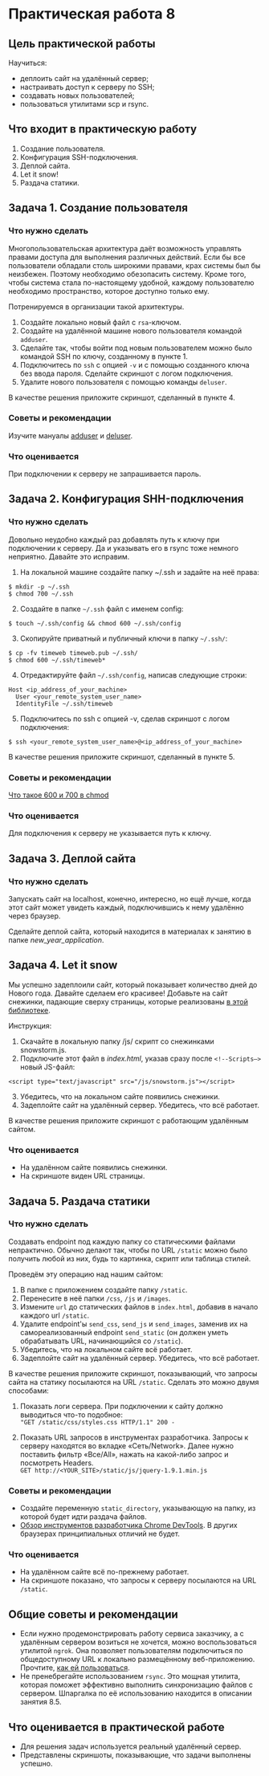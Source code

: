 # Практическая работа 8
## Цель практической работы
Научиться:
* деплоить сайт на удалённый сервер;
* настраивать доступ к серверу по SSH;
* создавать новых пользователей;
* пользоваться утилитами scp и rsync.


## Что входит в практическую работу
1. Создание пользователя.
2. Конфигурация SSH-подключения.
3. Деплой сайта.
4. Let it snow!
5. Раздача статики.


## Задача 1. Создание пользователя
### Что нужно сделать
Многопользовательская архитектура даёт возможность управлять правами доступа для выполнения различных действий. Если бы все пользователи обладали столь широкими правами, крах системы был бы неизбежен. Поэтому необходимо обезопасить систему. Кроме того, чтобы система стала по-настоящему удобной, каждому пользователю необходимо пространство, которое доступно только ему.

Потренируемся в организации такой архитектуры.

1. Создайте локально новый файл с `rsa`-ключом.
2. Создайте на удалённой машине нового пользователя командой `adduser`.
3. Сделайте так, чтобы войти под новым пользователем можно было командой SSH по ключу, созданному в пункте 1.
4. Подключитесь по `ssh` с опцией `-v` и с помощью созданного ключа без ввода пароля. Сделайте скриншот с логом подключения.
5. Удалите нового пользователя с помощью команды `deluser`.

В качестве решения приложите скриншот, сделанный в пункте 4.

### Советы и рекомендации
Изучите мануалы [adduser](https://www.opennet.ru/man.shtml?topic=adduser&category=8&russian=0) и 
[deluser](https://www.opennet.ru/cgi-bin/opennet/man.cgi?topic=deluser&category=8).

### Что оценивается
При подключении к серверу не запрашивается пароль.

## Задача 2. Конфигурация SHH-подключения
### Что нужно сделать
Довольно неудобно каждый раз добавлять путь к ключу при подключении к серверу. 
Да и указывать его в rsync тоже немного неприятно.
Давайте это исправим.
1. На локальной машине создайте папку ~/.ssh и задайте на неё права:<br>
```shell
$ mkdir -p ~/.ssh
$ chmod 700 ~/.ssh
```
2. Создайте в папке `~/.ssh` файл с именем config:
```shell
$ touch ~/.ssh/config && chmod 600 ~/.ssh/config
```
3. Скопируйте приватный и публичный ключи в папку `~/.ssh/`:
```shell
$ cp -fv timeweb timeweb.pub ~/.ssh/
$ chmod 600 ~/.ssh/timeweb*
```
4. Отредактируйте файл `~/.ssh/config`, написав следующие строки:
```
Host <ip_address_of_your_machine>
  User <your_remote_system_user_name>
  IdentityFile ~/.ssh/timeweb
  ```
5. Подключитесь по ssh с опцией -v, сделав скриншот с логом подключения:
```shell
$ ssh <your_remote_system_user_name>@<ip_address_of_your_machine>
```

В качестве решения приложите скриншот, сделанный в пункте 5.

### Советы и рекомендации
[Что такое 600 и 700 в chmod](https://www.opennet.ru/man.shtml?category=1&topic=chmod)

### Что оценивается
Для подключения к серверу не указывается путь к ключу.

## Задача 3. Деплой сайта
### Что нужно сделать
Запускать сайт на localhost, конечно, интересно, но ещё лучше, когда этот сайт может увидеть каждый, подключившись к нему удалённо через браузер.

Сделайте деплой сайта, который находится в материалах к занятию в папке *new_year_application*.

## Задача 4. Let it snow
Мы успешно задеплоили сайт, который показывает количество дней до Нового года. 
Давайте сделаем его красивее!
Добавьте на сайт снежинки, падающие сверху страницы, которые реализованы 
[в этой библиотеке](https://github.com/scottschiller/snowstorm/).

Инструкция:
1. Скачайте в локальную папку /js/ скрипт со снежинками snowstorm.js.
2. Подключите этот файл в *index.html*, указав сразу после `<!--Scripts–>` новый JS-файл:
```shell
<script type="text/javascript" src="/js/snowstorm.js"></script>
```
3. Убедитесь, что на локальном сайте появились снежинки.
4. Задеплойте сайт на удалённый сервер. Убедитесь, что всё работает.

В качестве решения приложите скриншот с работающим удалённым сайтом.
### Что оценивается
* На удалённом сайте появились снежинки.
* На скриншоте виден URL страницы.

## Задача 5. Раздача статики
### Что нужно сделать
Создавать endpoint под каждую папку со статическими файлами непрактично. Обычно делают так, чтобы по URL `/static` можно было получить любой из них, будь то картинка, 
скрипт или таблица стилей.

Проведём эту операцию над нашим сайтом:

1. В папке с приложением создайте папку `/static`.
2. Перенесите в неё папки `/css`, `/js` и `/images`.
3. Измените `url` до статических файлов в `index.html`, добавив в начало каждого url `/static`.
4. Удалите endpoint'ы `send_css`, `send_js` и `send_images`, заменив их на самореализованный endpoint `send_static` (он должен уметь обрабатывать URL, начинающийся со `/static`).
5. Убедитесь, что на локальном сайте всё работает.
6. Задеплойте сайт на удалённый сервер. Убедитесь, что всё работает.


В качестве решения приложите скриншот, показывающий, что запросы сайта на статику посылаются на URL `/static`. Сделать это можно двумя способами:


1. Показать логи сервера. При подключении к сайту должно выводиться что-то подобное:<br>`"GET /static/css/styles.css HTTP/1.1" 200 -`

2. Показать URL запросов в инструментах разработчика. Запросы к серверу находятся во вкладке «Сеть/Network». Далее нужно поставить фильтр «Все/All», нажать на какой-либо запрос и посмотреть Headers.<br>`GET http://<YOUR_SITE>/static/js/jquery-1.9.1.min.js`


### Советы и рекомендации
* Создайте переменную `static_directory`, указывающую на папку, из которой будет идти раздача файлов.
* [Обзор инструментов разработчика Chrome DevTools](https://habr.com/ru/company/simbirsoft/blog/337116/). В других браузерах принципиальных отличий не будет.


### Что оценивается
* На удалённом сайте всё по-прежнему работает.
* На скриншоте показано, что запросы к серверу посылаются на URL `/static`.


## Общие советы и рекомендации
* Если нужно продемонстрировать работу сервиса заказчику, а с удалённым сервером возиться не хочется, можно воспользоваться утилитой `ngrok`. Она позволяет пользователям подключиться по общедоступному URL к локально размещённому веб-приложению. Прочтите, [как ей пользоваться](https://highload.today/ngrok-localtunnel/).
* Не пренебрегайте использованием `rsync`. Это мощная утилита, которая поможет эффективно выполнить синхронизацию файлов с сервером. Шпаргалка по её использованию находится в описании занятия 8.5.


## Что оценивается в практической работе
* Для решения задач используется реальный удалённый сервер.
* Представлены скриншоты, показывающие, что задачи выполнены успешно.
